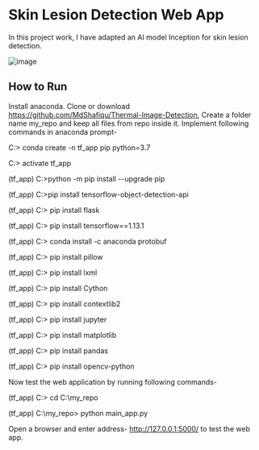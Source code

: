 # Skin Lesion Detection Web App

In this project work, I have adapted an AI model Inception for skin lesion detection.

![image](https://user-images.githubusercontent.com/22468194/201907043-914bf006-412b-4b57-9e2c-179a7d246484.png)

## How to Run
Install anaconda. Clone or download  https://github.com/MdShafiqu/Thermal-Image-Detection, Create a folder name my_repo and keep all files from repo inside it.  Implement following commands in anaconda prompt-

C:\> conda create -n tf_app pip python=3.7

C:\> activate tf_app

(tf_app) C:\>python -m pip install --upgrade pip

(tf_app) C:\>pip install tensorflow-object-detection-api

(tf_app) C:\> pip install flask

(tf_app) C:\> pip install tensorflow==1.13.1

(tf_app) C:\> conda install -c anaconda protobuf

(tf_app) C:\> pip install pillow

(tf_app) C:\> pip install lxml

(tf_app) C:\> pip install Cython

(tf_app) C:\> pip install contextlib2

(tf_app) C:\> pip install jupyter

(tf_app) C:\> pip install matplotlib

(tf_app) C:\> pip install pandas

(tf_app) C:\> pip install opencv-python

Now test the web application by running following commands-

(tf_app) C:\> cd C:\my_repo

(tf_app) C:\my_repo> python main_app.py

Open a browser and enter address- http://127.0.0.1:5000/ to test the web app.
